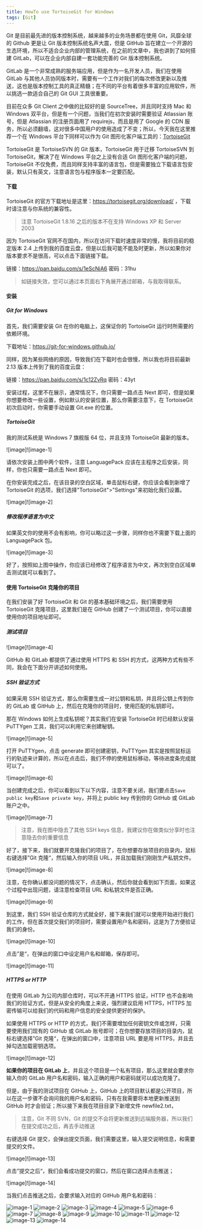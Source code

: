 ```yaml
---
title: HowTo use TortoiseGit for Windows
tags: [Git]
---
```


Git 是目前最先进的版本控制系统，越来越多的业务场景都在使用 Git，风靡全球的 Github 更是让 Git 版本控制系统名声大震，但是 GitHub 旨在建立一个开源的生态环境，所以不适合企业内部的管理系统，在之前的文章中，我也讲到了如何搭建 GitLab，可以在企业内部自建一套功能完善的 Git 版本控制系统。

GitLab 是一个非常成熟的服务端应用，但是作为一名开发人员，我们在使用 GitLab 与其他人员协同版本时，需要有一个工作对我们的每次修改更新以及推送，这也是版本控制工具的真正精髓；在不同的平台有着很多丰富的应用软件，所以挑选一款适合自己的 Git GUI 工具很重要。

目前在众多 Git Client 之中做的比较好的是 SourceTree，并且同时支持 Mac 和 Windows 双平台，但是有一个问题，当我们在初次安装时需要验证 Atlassian 账号，但是 Atlassian 的注册页面用了 requirejs，而且是用了 Google 的 CDN 服务，所以必须翻墙，这对很多中国用户的使用造成了不变；所以，今天我在这里推荐一个在 Windows 平台下同样可以作为 Git 图形化客户端工具的：[TortoiseGit][1]

TortoiseGit 是 TortoiseSVN 的 Git 版本，TortoiseGit 用于迁移 TortoiseSVN 到 TortoiseGit，解决了在 Windows 平台之上没有合适 Git 图形化客户端的问题，TortoiseGit 不仅免费，而且同样支持丰富的语言包，但是需要独立下载语言包安装，默认只有英文，注意语言包与程序版本一定要匹配。

#### 下载

TortoiseGit 的官方下载地址是这里：<https://tortoisegit.org/download/> ，下载时请注意与你系统的兼容性。

> 注意 TortoiseGit 1.8.16 之后的版本不在支持 Windows XP 和 Server 2003

因为 TortoiseGit 官网不在国内，所以在访问下载时速度非常的慢，我将目前的稳定版本 2.4 上传到我的百度云盘，但是以后我可能不能及时更新，所以如果你对版本要求不是很高，可以点击下面链接下载。

链接：<https://pan.baidu.com/s/1eScNjA6> 密码：31hu

> 如链接失效，您可以通过本页面右下角展开通过邮箱，与我取得联系。

#### 安装

##### Git for Windows

首先，我们需要安装 Git 在你的电脑上，这保证你的 TortoiseGit 运行时所需要的依赖环境。

下载地址：<https://git-for-windows.github.io/>

同样，因为某些网络的原因，导致我们在下载时也会很慢，所以我也将目前最新 2.13 版本上传到了我的百度云盘：

链接：<https://pan.baidu.com/s/1c12ZvRq> 密码：43yt

安装过程，这里不在展示，通常情况下，你只需要一路点击 Next 即可，但是如果你想要修改一些设置，例如默认的安装位置，那么你需要注意下，在 TortoiseGit 初次启动时，你需要手动设置 Git.exe 的位置。

##### TortoiseGit

我的测试系统是 Windows 7 旗舰版 64 位，并且支持 TortoiseGit 最新的版本。

![image]![image-1]

请依次安装上图中两个软件，注意 LanguagePack 应该在主程序之后安装，同样，你也只需要一路点击 Next 即可。

在你安装完成之后，在该目录的空白区域，单击鼠标右键，你应该会看到新增了 TortoiseGit 的选项，我们选择"TortoiseGit"\>"Settings"来初始化我们设置。

![image]![image-2]

##### 修改程序语言为中文

如果英文你的使用不会有影响，你可以略过这一步骤，同样你也不需要下载上面的 LanguagePack 包。

![image]![image-3]

好了，按照如上图中操作，你应该已经修改了程序语言为中文，再次到空白区域单击测试就可以看到了。

#### 使用 TortoiseGit 克隆你的项目

在我们安装了好 TortoiseGit 和 Git 的基本基础环境之后，我们需要使用 TortoiseGit 克隆项目，这里我们是在 GitHub 创建了一个测试项目，你可以直接使用你的项目地址即可。

##### 测试项目

![image]![image-4]

GitHub 和 GitLab 都提供了通过使用 HTTPS 和 SSH 的方式，这两种方式有些不同，我会在下面分开讲述如何使用。

##### SSH 验证方式

如果采用 SSH 验证方式，那么你需要生成一对公钥和私钥，并且将公钥上传到你的 GitLab 或 GitHub 上，然后在克隆你的项目时，使用匹配的私钥即可。

那在 Windows 如何上生成私钥呢？其实我们在安装 TortoiseGit 时已经默认安装 PuTTYgen 工具，我们可以利用它来创建秘钥。

![image]![image-5]

打开 PuTTYgen，点击 generate 即可创建密钥，PuTTYgen 其实是按照鼠标运行的轨迹来计算的，所以在点击后，我们不停的使用鼠标移动，等待进度条完成就可以了。

![image]![image-6]

当创建完成之后，你可以看到以下以下内容，注意不要关闭，我们要点击`Save public key`和`Save private key`，并将上 public key 传到你的 GitHub 或 GitLab 账户之中。

![image]![image-7]

> 注意，我在图中隐去了其他 SSH keys 信息，我建议你在做类似分享时也注意隐去你的重要信息

好了，接下来，我们就要开克隆我们的项目了，在你想要存放项目的目录内，鼠标右键选择”Git 克隆“，然后输入你的项目 URL，并且加载我们刚刚生产私钥文件。

![image]![image-8]

注意，在你确认都没问题的情况下，点击确认，然后你就会看到如下页面，如果这个过程中出现问题，请注意检查项目 URL 和私钥文件是否正确。

![image]![image-9]

到这里，我们 SSH 验证仓库的方式就全好，接下来我们就可以使用开始进行我们的工作，但在首次提交我们的项目时，需要设置用户名和密码，这是为了方便验证我们的身份。

![image]![image-10]

点击”是“，在弹出的窗口中设定用户名和邮箱，保存即可。

![image]![image-11]

##### HTTPS or HTTP

在使用 GitLab 为公司内部仓库时，可以不开通 HTTPS 验证，HTTP 也不会影响我们的验证方式，但是从安全的角度上来说，强烈建议启用 HTTPS，HTTPS 加密传输可以给我们的代码和用户信息的安全提供更好的保护。

如果使用 HTTPS or HTTP 的方式，我们不需要增加任何密钥文件或怎样，只需要使用我们现有的 GitHub 或 GitLab 账号即可；在你想要存放项目的目录内，鼠标右键选择”Git 克隆“，在弹出的窗口中，注意项目 URL 要是用 HTTPS，并且去掉勾选加载密钥选项。

![image]![image-12]

**如果你的项目在 GitLab 上**，并且这个项目是一个私有项目，那么这里就会要求你输入你的 GitLab 用户名和密码，输入正确的用户和密码就可以成功克隆了。

但是，由于我的测试项目在 GitHub 上，GitHub 上的项目默认都是公开项目，所以在这一步骤不会询问我的用户名和密码，只有在我需要将本地更新推送到 GitHub 时才会验证；所以接下来我在项目目录下新增文件 newfile2.txt，

> 注意，Git 不同 SVN，Git 的提交不会将更新推送到远端服务器，所以我们在提交成功之后，再去手动推送

右键选择 Git 提交，会弹出提交页面，我们需要这里，输入提交说明信息，和需要提交的文件。

![image]![image-13]

点击”提交之后“，我们会看成功提交的窗口，然后在窗口选择点击推送；

![image]![image-14]

当我们点击推送之后，会要求输入对应的 GitHub 用户名和密码：

[1]: https://tortoisegit.org/

![image-1](https://img.samzong.me/202307191727373.jpg?imageView2/3/w/400/interlace/1/q/50)
![image-2](https://img.samzong.me/202307191727374.jpg?imageView2/3/w/400/interlace/1/q/50)
![image-3](https://img.samzong.me/202307191727375.jpg?imageView2/3/w/400/interlace/1/q/50)
![image-4](https://img.samzong.me/202307191727376.jpg?imageView2/3/w/400/interlace/1/q/50)
![image-5](https://img.samzong.me/202307191727377.jpg?imageView2/3/w/400/interlace/1/q/50)
![image-6](https://img.samzong.me/202307191727378.jpg?imageView2/3/w/400/interlace/1/q/50)
![image-7](https://img.samzong.me/202307191727379.jpg?imageView2/3/w/400/interlace/1/q/50)
![image-8](https://img.samzong.me/202307191727380.jpg?imageView2/3/w/400/interlace/1/q/50)
![image-9](https://img.samzong.me/202307191727381.jpg?imageView2/3/w/400/interlace/1/q/50)
![image-10](https://img.samzong.me/202307191727382.jpg?imageView2/3/w/400/interlace/1/q/50)
![image-11](https://img.samzong.me/202307191727383.jpg?imageView2/3/w/400/interlace/1/q/50)
![image-12](https://img.samzong.me/202307191727384.jpg?imageView2/3/w/400/interlace/1/q/50)
![image-13](https://img.samzong.me/202307191727385.jpg?imageView2/3/w/400/interlace/1/q/50)
![image-14](https://img.samzong.me/202307191727386.jpg?imageView2/3/w/400/interlace/1/q/50)
